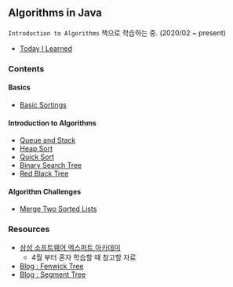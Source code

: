 ## Algorithms in Java 
`Introduction to Algorithms` 책으로 학습하는 중. (2020/02 ~ present)
* [Today I Learned](./src/TIL.md)

### Contents 

#### Basics 
* [Basic Sortings](./src/com/gahee/algorithms/basic-sortings.md)

#### Introduction to Algorithms 
* [Queue and Stack](./src/com/gahee/algorithms/queuestack)
* [Heap Sort](./src/com/gahee/algorithms/heap)
* [Quick Sort](./src/com/gahee/algorithms/quick)
* [Binary Search Tree](./src/com/gahee/algorithms/bst)
* [Red Black Tree](./src/com/gahee/algorithms/redblack)

#### Algorithm Challenges
* [Merge Two Sorted Lists](./src/com/gahee/algorithms/leetcode/MergeTwoSortedLists.java)

### Resources 
* [삼성 소프트웨어 엑스퍼트 아카데미](https://swexpertacademy.com/main/main.do)
    * 4월 부터 혼자 학습할 때 참고할 자료
* [Blog : Fenwick Tree](https://www.acmicpc.net/blog/view/21)
* [Blog : Segment Tree](https://www.acmicpc.net/blog/view/9)